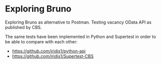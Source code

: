 # Exploring Bruno

Exploring Bruno as alternative to Postman. Testing vacancy OData API as published by CBS.

The same tests have been implemented in Python and Supertest in order to be able to compare with each other: 
- https://github.com/iridis1/python-api
- https://github.com/iridis1/Supertest-CBS
